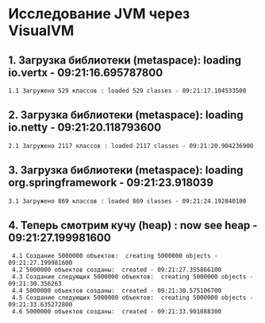 # **Исследование JVM через VisualVM**
## 1. Загрузка библиотеки (metaspace): loading io.vertx - 09:21:16.695787800
    1.1 Загружено 529 классов : loaded 529 classes - 09:21:17.104533500
## 2. Загрузка библиотеки (metaspace): loading io.netty - 09:21:20.118793600
    2.1 Загружено 2117 классов : loaded 2117 classes - 09:21:20.904236900
## 3. Загрузка библиотеки (metaspace): loading org.springframework - 09:21:23.918039
    3.1 Загружено 869 классов : loaded 869 classes - 09:21:24.192840100
## 4. Теперь смотрим кучу (heap) :  now see heap - 09:21:27.199981600
     4.1 Создание 5000000 объектов:  creating 5000000 objects - 09:21:27.199981600
     4.2 5000000 объектов созданы:  created - 09:21:27.355866100
     4.3 Создание следующих 5000000 объектов:  creating 5000000 objects - 09:21:30.356263
     4.4 5000000 объектов созданы:  created - 09:21:30.575106700
     4.5 Создание следующих 5000000 объектов:  creating 5000000 objects - 09:21:33.635272800
     4.6 5000000 объектов созданы:  created - 09:21:33.901088300
    

    




